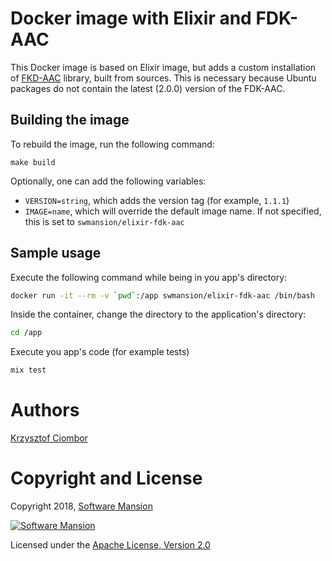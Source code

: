 # Docker image with Elixir and FDK-AAC

This Docker image is based on Elixir image, but adds a custom installation of [FKD-AAC](https://github.com/mstorsjo/fdk-aac) library, built from sources.
This is necessary because Ubuntu packages do not contain the latest (2.0.0) version of the FDK-AAC.

## Building the image
To rebuild the image, run the following command:
```
make build
```

Optionally, one can add the following variables:
* `VERSION=string`, which adds the version tag (for example, `1.1.1`)
* `IMAGE=name`, which will override the default image name. If not specified, this is set to `swmansion/elixir-fdk-aac`

## Sample usage

Execute the following command while being in you app's directory:

```sh
docker run -it --rm -v `pwd`:/app swmansion/elixir-fdk-aac /bin/bash
```

Inside the container, change the directory to the application's directory:
```sh
cd /app
```

Execute you app's code (for example tests)
```sh
mix test
```

# Authors

[Krzysztof Ciombor](https://github.com/krzysztofciombor)

# Copyright and License

Copyright 2018, [Software Mansion](https://swmansion.com/?utm_source=git&utm_medium=readme&utm_campaign=react-native-docker-android)

[![Software Mansion](https://membraneframework.github.io/static/logo/swm_logo_readme.png)](https://swmansion.com/?utm_source=git&utm_medium=readme&utm_campaign=react-native-docker-android)

Licensed under the [Apache License, Version 2.0](LICENSE)
